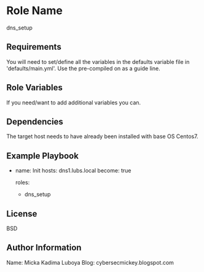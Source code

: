 Role Name
==========

dns_setup

Requirements
------------

You will need to set/define all the variables in the defaults variable file in 'defaults/main.yml'. Use the pre-compiled on as a guide line.

Role Variables
--------------

If you need/want to add additional variables you can.

Dependencies
------------

The target host needs to have already been installed with base OS Centos7.

Example Playbook
----------------

  - name: Init
    hosts: dns1.lubs.local
    become: true

    roles:
      - dns_setup

License
-------

BSD

Author Information
------------------

Name: Micka Kadima Luboya
Blog: cybersecmickey.blogspot.com

